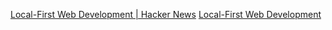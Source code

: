 
[Local-First Web Development | Hacker News](https://news.ycombinator.com/item?id=34857435)
[Local-First Web Development](https://localfirstweb.dev/)
